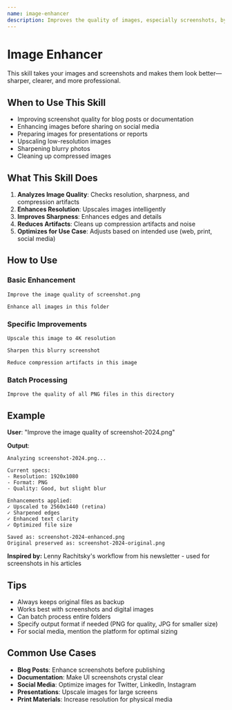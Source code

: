 ```yaml
---
name: image-enhancer
description: Improves the quality of images, especially screenshots, by enhancing resolution, sharpness, and clarity. Perfect for preparing images for presentations, documentation, or social media posts.
---
```


# Image Enhancer

This skill takes your images and screenshots and makes them look better—sharper, clearer, and more professional.

## When to Use This Skill

- Improving screenshot quality for blog posts or documentation
- Enhancing images before sharing on social media
- Preparing images for presentations or reports
- Upscaling low-resolution images
- Sharpening blurry photos
- Cleaning up compressed images

## What This Skill Does

1. **Analyzes Image Quality**: Checks resolution, sharpness, and compression artifacts
2. **Enhances Resolution**: Upscales images intelligently
3. **Improves Sharpness**: Enhances edges and details
4. **Reduces Artifacts**: Cleans up compression artifacts and noise
5. **Optimizes for Use Case**: Adjusts based on intended use (web, print, social media)

## How to Use

### Basic Enhancement

```
Improve the image quality of screenshot.png
```

```
Enhance all images in this folder
```

### Specific Improvements

```
Upscale this image to 4K resolution
```

```
Sharpen this blurry screenshot
```

```
Reduce compression artifacts in this image
```

### Batch Processing

```
Improve the quality of all PNG files in this directory
```

## Example

**User**: "Improve the image quality of screenshot-2024.png"

**Output**:
```
Analyzing screenshot-2024.png...

Current specs:
- Resolution: 1920x1080
- Format: PNG
- Quality: Good, but slight blur

Enhancements applied:
✓ Upscaled to 2560x1440 (retina)
✓ Sharpened edges
✓ Enhanced text clarity
✓ Optimized file size

Saved as: screenshot-2024-enhanced.png
Original preserved as: screenshot-2024-original.png
```

**Inspired by:** Lenny Rachitsky's workflow from his newsletter - used for screenshots in his articles

## Tips

- Always keeps original files as backup
- Works best with screenshots and digital images
- Can batch process entire folders
- Specify output format if needed (PNG for quality, JPG for smaller size)
- For social media, mention the platform for optimal sizing

## Common Use Cases

- **Blog Posts**: Enhance screenshots before publishing
- **Documentation**: Make UI screenshots crystal clear
- **Social Media**: Optimize images for Twitter, LinkedIn, Instagram
- **Presentations**: Upscale images for large screens
- **Print Materials**: Increase resolution for physical media

